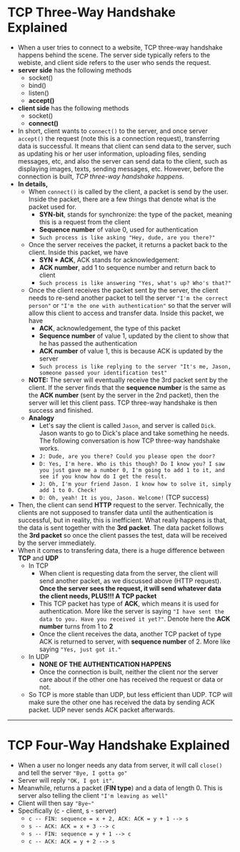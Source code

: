# **TCP Three-Way Handshake Explained**
- When a user tries to connect to a website, TCP three-way handshake happens behind the scene. The server side typically refers to the webiste, and client side refers to the user who sends the request.
- **server side** has the following methods
  - socket()
  - bind()
  - listen()
  - **accept()**
- **client side** has the following methods
  - socket()
  - **connect()**
- In short, client wants to `connect()` to the server, and once server `accept()` the request (note this is a connection request), transferring data is successful. It means that client can send data to the server, such as updating his or her user information, uploading files, sending messages, etc, and also the server can send data to the client, such as displaying images, texts, sending messages, etc. However, before the connection is built, *TCP three-way handshake happens*.
- **In details,**
  - When `connect()` is called by the client, a packet is send by the user. Inside the packet, there are a few things that denote what is the packet used for.
    - **SYN-bit**, stands for synchronize: the type of the packet, meaning this is a request from the client
    - **Sequence number** of value 0, used for authentication
    - `Such process is like asking "Hey, dude, are you there?"`
  - Once the server receives the packet, it returns a packet back to the client. Inside this packet, we have
    - **SYN + ACK**, ACK stands for acknowledgement:
    - **ACK number**, add 1 to sequence number and return back to client
    - `Such process is like answering "Yes, what's up? Who's that?"`
  - Once the client receives the packet sent by the server, the client needs to re-send another packet to tell the server `"I'm the correct person"` or `"I'm the one with authentication"` so that the server will allow this client to access and transfer data. Inside this packet, we have
    - **ACK**, acknowledgement, the type of this packet
    - **Sequence number** of value 1, updated by the client to show that he has passed the authentication
    - **ACK number** of value 1, this is because ACK is updated by the server
    - `Such process is like replying to the server "It's me, Jason, someone passed your identification test"`
  - **NOTE:** The server will eventually receive the 3rd packet sent by the client. If the server finds that the **sequence number** is the same as the **ACK number** (sent by the server in the 2nd packet), then the server will let this client pass. TCP three-way handshake is then success and finished.
  - **Analogy**
    - Let's say the client is called `Jason`, and server is called `Dick`. Jason wants to go to Dick's place and take something he needs. The following conversation is how TCP three-way handshake works.
    - `J: Dude, are you there? Could you please open the door?`
    - `D: Yes, I'm here. Who is this though? Do I know you? I saw you just gave me a number 0, I'm going to add 1 to it, and see if you know how do I get the result.`
    - `J: Oh, I'm your friend Jason. I know how to solve it, simply add 1 to 0. Check!`
    - `D: Oh, yeah! It is you, Jason. Welcome!` (TCP success)
- Then, the client can send **HTTP** request to the server. Technically, the clients are not supposed to transfer data until the authentication is successful, but in reality, this is inefficient. What really happens is that, the data is sent together with the **3rd packet**. The data packet follows the **3rd packet** so once the client passes the test, data will be received by the server immediately.
- When it comes to transfering data, there is a huge difference between **TCP** and **UDP**
  - In TCP
    - When client is requesting data from the server, the client will send another packet, as we discussed above (HTTP request). **Once the server sees the request, it will send whatever data the client needs, PLUS!!! A TCP packet**
    - This TCP packet has type of **ACK**, which means it is used for authentication. More like the server is saying `"I have sent the data to you. Have you received it yet?"`. Denote here the **ACK number** turns from 1 to **2**
    - Once the client receives the data, another TCP packet of type ACK is returned to server, with **sequence number** of 2. More like saying `"Yes, just got it."`
  - In UDP
    - **NONE OF THE AUTHENTICATION HAPPENS**
    - Once the connection is built, neither the client nor the server care about if the other one has received the request or data or not.
  - So TCP is more stable than UDP, but less efficient than UDP. TCP will make sure the other one has received the data by sending ACK packet. UDP never sends ACK packet afterwards.
---
# **TCP Four-Way Handshake Explained**
- When a user no longer needs any data from server, it will call `close()` and tell the server `"Bye, I gotta go"`
- Server will reply `"OK, I got it"`. 
- Meanwhile, returns a packet (**FIN type**) and a data of length 0. This is server also telling the client `"I'm leaving as well"`
- Client will then say `"Bye~"`
- Specifically (c - client, s - server)
  - `c -- FIN: sequence = x + 2, ACK: ACK = y + 1 --> s`
  - `s -- ACK: ACK = x + 3 --> c`
  - `s -- FIN: sequence = y + 1 --> c`
  - `c -- ACK: ACK = y + 2 --> s`